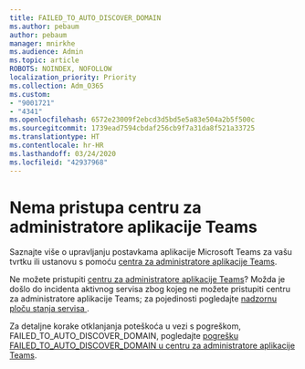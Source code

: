```yaml
---
title: FAILED_TO_AUTO_DISCOVER_DOMAIN
ms.author: pebaum
author: pebaum
manager: mnirkhe
ms.audience: Admin
ms.topic: article
ROBOTS: NOINDEX, NOFOLLOW
localization_priority: Priority
ms.collection: Adm_O365
ms.custom:
- "9001721"
- "4341"
ms.openlocfilehash: 6572e23009f2ebcd3d5bd5e5a83e504a2b5f500c
ms.sourcegitcommit: 1739ead7594cbdaf256cb9f7a31da8f521a33725
ms.translationtype: HT
ms.contentlocale: hr-HR
ms.lasthandoff: 03/24/2020
ms.locfileid: "42937968"
---
```

# <a name="no-access-to-teams-admin-center"></a>Nema pristupa centru za administratore aplikacije Teams

Saznajte više o upravljanju postavkama aplikacije Microsoft Teams za vašu tvrtku ili ustanovu s pomoću [centra za administratore aplikacije Teams](https://docs.microsoft.com/microsoftteams/enable-features-office-365).

Ne možete pristupiti [centru za administratore aplikacije Teams](https://docs.microsoft.com/microsoftteams/enable-features-office-365)? Možda je došlo do incidenta aktivnog servisa zbog kojeg ne možete pristupiti centru za administratore aplikacije Teams; za pojedinosti pogledajte [nadzornu ploču stanja servisa ](https://status.office365.com/).

Za detaljne korake otklanjanja poteškoća u vezi s pogreškom, FAILED_TO_AUTO_DISCOVER_DOMAIN, pogledajte [pogrešku FAILED_TO_AUTO_DISCOVER_DOMAIN u centru za administratore aplikacije Teams](https://docs.microsoft.com/microsoftteams/troubleshoot/teams-administration/failed-to-auto-discover-domain-error-teams-admin-center).
